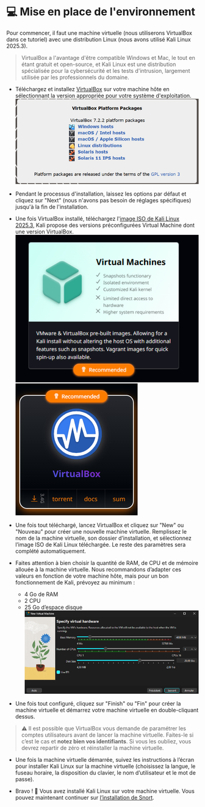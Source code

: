 # 💻 Mise en place de l'environnement

Pour commencer, il faut une machine virtuelle (nous utiliserons VirtualBox dans ce tutoriel) avec une distribution Linux (nous avons utilisé Kali Linux 2025.3).

> VirtualBox a l'avantage d'être compatible Windows et Mac, le tout en étant gratuit et open-source, et Kali Linux est une distribution spécialisée pour la cybersécurité et les tests d'intrusion, largement utilisée par les professionnels du domaine.

- Téléchargez et installez [VirtualBox](https://www.virtualbox.org/wiki/Downloads) sur votre machine hôte en sélectionnant la version appropriée pour votre système d'exploitation. ![alt text](image.png)

- Pendant le processus d'installation, laissez les options par défaut et cliquez sur "Next" (nous n'avons pas besoin de réglages spécifiques) jusqu'à la fin de l'installation.

- Une fois VirtualBox installé, téléchargez l'[image ISO de Kali Linux 2025.3](https://www.kali.org/get-kali/), Kali propose des versions préconfigurées Virtual Machine dont une version VirtualBox. ![alt text](image-4.png)![alt text](image-5.png)

- Une fois tout téléchargé, lancez VirtualBox et cliquez sur "New" ou "Nouveau" pour créer une nouvelle machine virtuelle. Remplissez le nom de la machine virtuelle, son dossier d’installation, et sélectionnez l’image ISO de Kali Linux téléchargée. Le reste des paramètres sera complété automatiquement.

- Faites attention à bien choisir la quantité de RAM, de CPU et de mémoire allouée à la machine virtuelle. Nous recommandons d’adapter ces valeurs en fonction de votre machine hôte, mais pour un bon fonctionnement de Kali, prévoyez au minimum :
  - 4 Go de RAM
  - 2 CPU
  - 25 Go d’espace disque
![alt text](image-3.png)

- Une fois tout configuré, cliquez sur "Finish" ou "Fin" pour créer la machine virtuelle et démarrez votre machine virtuelle en double-cliquant dessus.

> ⚠️ Il est possible que VirtualBox vous demande de paramétrer les comptes utilisateurs avant de lancer la machine virtuelle. Faites-le si c’est le cas et **notez bien vos identifiants**. Si vous les oubliez, vous devrez repartir de zéro et réinstaller la machine virtuelle.

- Une fois la machine virtuelle démarrée, suivez les instructions à l’écran pour installer Kali Linux sur la machine virtuelle (choisissez la langue, le fuseau horaire, la disposition du clavier, le nom d’utilisateur et le mot de passe).

- Bravo ! 🎉 Vous avez installé Kali Linux sur votre machine virtuelle. Vous pouvez maintenant continuer sur [l’installation de Snort](./Installation%20Snort.md).
